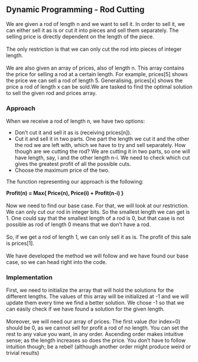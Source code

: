 ## Dynamic Programming - Rod Cutting
We are given a rod of length n and we want to sell it. In order to sell it, we can either sell it as is or cut it into 
pieces and sell them separately. The selling price is directly dependent on the length of the piece. <br><br>
The only restriction is that we can only cut the rod into pieces of integer length. <br><br>
We are also given an array of prices, also of length n. This array contains the price for selling a rod at a certain length.
For example, prices[5] shows the price we can sell a rod of length 5. Generalising, prices[x] shows the price a rod of 
length x can be sold.We are tasked to find the optimal solution to sell the given rod and prices array.
### Approach

When we receive a rod of length n, we have two options:
 - Don’t cut it and sell it as is (receiving prices[n]).
 - Cut it and sell it in two parts. One part the length we cut it and the other the rod we are left with,
 which we have to try and sell separately. How though are we cutting the rod? We are cutting it in two parts, 
 so one will have length, say, i and the other length n-i. We need to check which cut gives the greatest profit
 of all the possible cuts.
 - Choose the maximum price of the two. 

The function representing our approach is the following:<br>
  
  **Profit(n) = Max{ Price(n), Price(i) + Profit(n-i) }** <br> <br>
Now we need to find our base case. For that, we will look at our restriction. We can only cut our rod in integer bits.
So the smallest length we can get is 1. One could say that the smallest length of a rod is 0, but that case is not possible
as rod of length 0 means that we don’t have a rod.<br><br>
So, if we get a rod of length 1, we can only sell it as is. The profit of this sale is prices[1].<br><br>
We have developed the method we will follow and we have found our base case, so we can head right into the code.
### Implementation
First, we need to initialize the array that will hold the solutions for the different lengths. 
The values of this array will be initialized at -1 and we will update them every time we find a better solution.
We chose -1 so that we can easily check if we have found a solution for the given length.<br><br>
Moreover, we will need our array of prices. The first value (for index=0) should be 0, as we cannot sell for 
profit a rod of no length. You can set the rest to any value you want, in any order. Ascending order makes 
intuitive sense; as the length increases so does the price. You don’t have to follow intuition though; 
be a rebel! (although another order might produce weird or trivial results)

